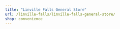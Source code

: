 ```yaml
---
title: "Linville Falls General Store"
url: /linville-falls/linville-falls-general-store/
shop: convenience
---
```

